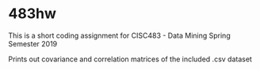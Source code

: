 # 483hw
This is a short coding assignment for CISC483 - Data Mining Spring Semester 2019

Prints out covariance and correlation matrices of the included .csv dataset
